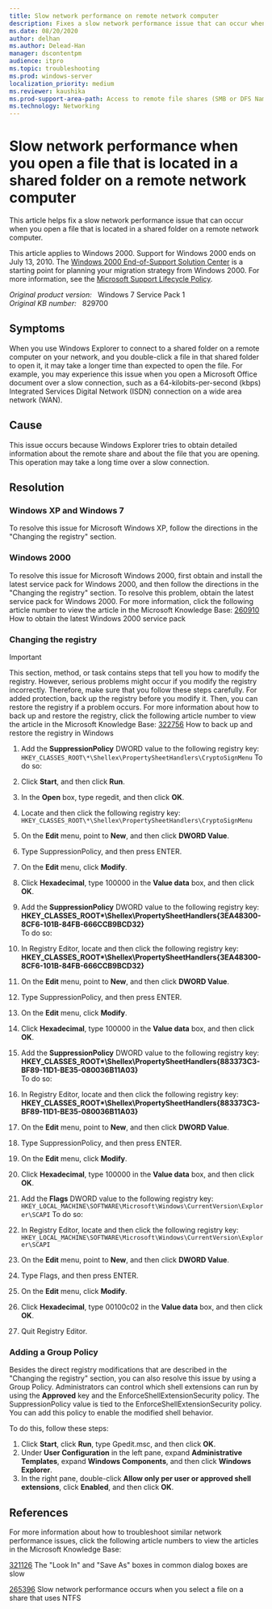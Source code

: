 ```yaml
---
title: Slow network performance on remote network computer
description: Fixes a slow network performance issue that can occur when you open a file that is located in a shared folder on a remote network computer.
ms.date: 08/20/2020
author: delhan
ms.author: Delead-Han
manager: dscontentpm
audience: itpro
ms.topic: troubleshooting
ms.prod: windows-server
localization_priority: medium
ms.reviewer: kaushika
ms.prod-support-area-path: Access to remote file shares (SMB or DFS Namespace)
ms.technology: Networking
---
```

# Slow network performance when you open a file that is located in a shared folder on a remote network computer

This article helps fix a slow network performance issue that can occur when you open a file that is located in a shared folder on a remote network computer.

This article applies to Windows 2000. Support for Windows 2000 ends on July 13, 2010. The [Windows 2000 End-of-Support Solution Center](/win2000) is a starting point for planning your migration strategy from Windows 2000. For more information, see the [Microsoft Support Lifecycle Policy](/lifecycle/).

_Original product version:_ &nbsp; Windows 7 Service Pack 1  
_Original KB number:_ &nbsp; 829700

## Symptoms

When you use Windows Explorer to connect to a shared folder on a remote computer on your network, and you double-click a file in that shared folder to open it, it may take a longer time than expected to open the file. For example, you may experience this issue when you open a Microsoft Office document over a slow connection, such as a 64-kilobits-per-second (kbps) Integrated Services Digital Network (ISDN) connection on a wide area network (WAN).

## Cause

This issue occurs because Windows Explorer tries to obtain detailed information about the remote share and about the file that you are opening. This operation may take a long time over a slow connection.

## Resolution

### Windows XP and Windows 7

To resolve this issue for Microsoft Windows XP, follow the directions in the "Changing the registry" section.

### Windows 2000

To resolve this issue for Microsoft Windows 2000, first obtain and install the latest service pack for Windows 2000, and then follow the directions in the "Changing the registry" section. To resolve this problem, obtain the latest service pack for Windows 2000. For more information, click the following article number to view the article in the Microsoft Knowledge Base:
 [260910](https://support.microsoft.com/help/260910) How to obtain the latest Windows 2000 service pack  

### Changing the registry

> [!IMPORTANT]
> This section, method, or task contains steps that tell you how to modify the registry. However, serious problems might occur if you modify the registry incorrectly. Therefore, make sure that you follow these steps carefully. For added protection, back up the registry before you modify it. Then, you can restore the registry if a problem occurs. For more information about how to back up and restore the registry, click the following article number to view the article in the Microsoft Knowledge Base: [322756](https://support.microsoft.com/help/322756) How to back up and restore the registry in Windows  

1. Add the **SuppressionPolicy** DWORD value to the following registry key: `HKEY_CLASSES_ROOT\*\Shellex\PropertySheetHandlers\CryptoSignMenu` 
To do so:
  1. Click **Start**, and then click **Run**.
  2. In the **Open** box, type regedit, and then click **OK**.
  3. Locate and then click the following registry key: `HKEY_CLASSES_ROOT\*\Shellex\PropertySheetHandlers\CryptoSignMenu` 

4. On the **Edit** menu, point to **New**, and then click **DWORD Value**.
  5. Type SuppressionPolicy, and then press ENTER.
  6. On the **Edit** menu, click **Modify**.
  7. Click **Hexadecimal**, type 100000 in the **Value data** box, and then click **OK**.
2. Add the **SuppressionPolicy** DWORD value to the following registry key: **HKEY_CLASSES_ROOT\*\Shellex\PropertySheetHandlers\{3EA48300-8CF6-101B-84FB-666CCB9BCD32}**  
To do so:
  1. In Registry Editor, locate and then click the following registry key: **HKEY_CLASSES_ROOT\*\Shellex\PropertySheetHandlers\{3EA48300-8CF6-101B-84FB-666CCB9BCD32}**  

2. On the **Edit** menu, point to **New**, and then click **DWORD Value**.
  3. Type SuppressionPolicy, and then press ENTER.
  4. On the **Edit** menu, click **Modify**.
  5. Click **Hexadecimal**, type 100000 in the **Value data** box, and then click **OK**.
3. Add the **SuppressionPolicy** DWORD value to the following registry key: **HKEY_CLASSES_ROOT\*\Shellex\PropertySheetHandlers\{883373C3-BF89-11D1-BE35-080036B11A03}**  
To do so:
  1. In Registry Editor, locate and then click the following registry key: **HKEY_CLASSES_ROOT\*\Shellex\PropertySheetHandlers\{883373C3-BF89-11D1-BE35-080036B11A03}**  

2. On the **Edit** menu, point to **New**, and then click **DWORD Value**.
  3. Type SuppressionPolicy, and then press ENTER.
  4. On the **Edit** menu, click **Modify**.
  5. Click **Hexadecimal**, type 100000 in the **Value data** box, and then click **OK**.
4. Add the **Flags** DWORD value to the following registry key: `HKEY_LOCAL_MACHINE\SOFTWARE\Microsoft\Windows\CurrentVersion\Explorer\SCAPI` 
To do so:
  1. In Registry Editor, locate and then click the following registry key: `HKEY_LOCAL_MACHINE\SOFTWARE\Microsoft\Windows\CurrentVersion\Explorer\SCAPI` 

2. On the **Edit** menu, point to **New**, and then click **DWORD Value**.
  3. Type Flags, and then press ENTER.
  4. On the **Edit** menu, click **Modify**.
  5. Click **Hexadecimal**, type 00100c02 in the **Value data** box, and then click **OK**.
  6. Quit Registry Editor.

### Adding a Group Policy

Besides the direct registry modifications that are described in the "Changing the registry" section, you can also resolve this issue by using a Group Policy. Administrators can control which shell extensions can run by using the **Approved** key and the EnforceShellExtensionSecurity policy. The SuppressionPolicy value is tied to the EnforceShellExtensionSecurity policy. You can add this policy to enable the modified shell behavior.

To do this, follow these steps:
1. Click **Start**, click **Run**, type Gpedit.msc, and then click **OK**.
2. Under **User Configuration** in the left pane, expand **Administrative Templates**, expand **Windows Components**, and then click **Windows Explorer**.
3. In the right pane, double-click **Allow only per user or approved shell extensions**, click **Enabled**, and then click **OK**.

## References

For more information about how to troubleshoot similar network performance issues, click the following article numbers to view the articles in the Microsoft Knowledge Base:

[321126](https://support.microsoft.com/help/321126) The "Look In" and "Save As" boxes in common dialog boxes are slow  

[265396](https://support.microsoft.com/help/265396) Slow network performance occurs when you select a file on a share that uses NTFS
